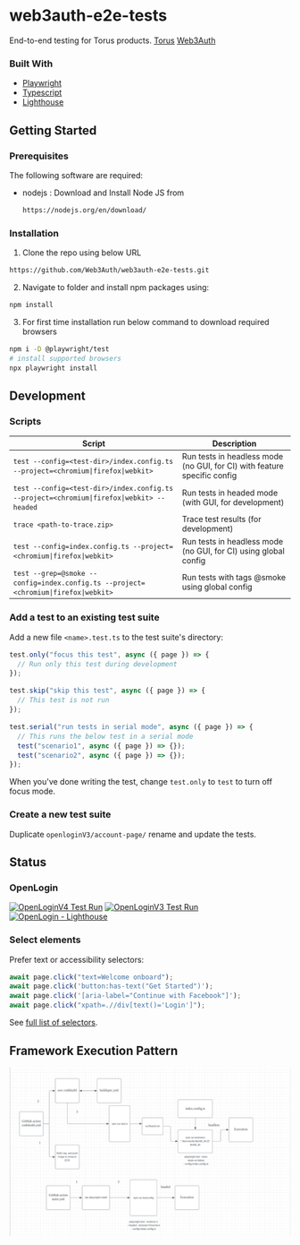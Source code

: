 # web3auth-e2e-tests

End-to-end testing for Torus products.
[Torus]
[Web3Auth]

### Built With

- [Playwright](https://playwright.dev)
- [Typescript](https://www.typescriptlang.org/)
- [Lighthouse](https://developers.google.com/web/tools/lighthouse)

## Getting Started

### Prerequisites

The following software are required:

- nodejs : Download and Install Node JS from
  ```sh
  https://nodejs.org/en/download/
  ```

### Installation

1. Clone the repo using below URL

```sh
https://github.com/Web3Auth/web3auth-e2e-tests.git
```

2. Navigate to folder and install npm packages using:

```sh
npm install
```

3. For first time installation run below command to download required browsers

```sh
npm i -D @playwright/test
# install supported browsers
npx playwright install
```

## Development

### Scripts

| Script                                                                                    | Description                                                              |
| ----------------------------------------------------------------------------------------- | ------------------------------------------------------------------------ |
| `test --config=<test-dir>/index.config.ts --project=<chromium\|firefox\|webkit>`          | Run tests in headless mode (no GUI, for CI) with feature specific config |
| `test --config=<test-dir>/index.config.ts --project=<chromium\|firefox\|webkit> --headed` | Run tests in headed mode (with GUI, for development)                     |
| `trace <path-to-trace.zip>`                                                               | Trace test results (for development)                                     |
| `test --config=index.config.ts --project=<chromium\|firefox\|webkit>`                     | Run tests in headless mode (no GUI, for CI) using global config          |
| `test --grep=@smoke --config=index.config.ts --project=<chromium\|firefox\|webkit>`       | Run tests with tags @smoke using global config                           |

### Add a test to an existing test suite

Add a new file `<name>.test.ts` to the test suite's directory:

```ts
test.only("focus this test", async ({ page }) => {
  // Run only this test during development
});
```

```ts
test.skip("skip this test", async ({ page }) => {
  // This test is not run
});
```

```ts
test.serial("run tests in serial mode", async ({ page }) => {
  // This runs the below test in a serial mode
  test("scenario1", async ({ page }) => {});
  test("scenario2", async ({ page }) => {});
});
```

When you've done writing the test, change `test.only` to `test` to turn off focus mode.

### Create a new test suite

Duplicate `openloginV3/account-page/` rename and update the tests.

## Status

### OpenLogin

[![OpenLoginV4 Test Run](https://github.com/Web3Auth/web3auth-e2e-tests/actions/workflows/v4.yml/badge.svg)](https://github.com/Web3Auth/web3auth-e2e-tests/actions/workflows/v4.yml)
[![OpenLoginV3 Test Run](https://github.com/Web3Auth/web3auth-e2e-tests/actions/workflows/v3.yml/badge.svg)](https://github.com/Web3Auth/web3auth-e2e-tests/actions/workflows/v3.yml)
[![OpenLogin - Lighthouse](https://github.com/torusresearch/torus-e2e-tests/actions/workflows/lighthouse.yml/badge.svg)](https://github.com/torusresearch/torus-e2e-tests/actions/workflows/lighthouse.yml)

### Select elements

Prefer text or accessibility selectors:

```ts
await page.click("text=Welcome onboard");
await page.click('button:has-text("Get Started")');
await page.click('[aria-label="Continue with Facebook"]');
await page.click("xpath=.//div[text()='Login']");
```

See [full list of selectors](https://playwright.dev/docs/selectors/#quick-guide).

## Framework Execution Pattern

![alt text](https://github.com/Web3Auth/web3auth-e2e-tests/blob/new_ui_openlogin/FW.png)

<!-- Links -->

[torus]: https://tor.us
[Web3Auth]: https://app.openlogin.com/
[Framework Design]: https://lucid.app/lucidchart/0a243786-3d3c-4dcb-b31d-f5c2a224ea42/edit?viewport_loc=-291%2C-13%2C2266%2C1146%2C0_0&invitationId=inv_8cb3a0f7-3930-427f-b82e-259d5b27fa99
